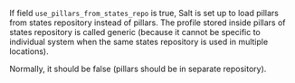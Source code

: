 
If field `use_pillars_from_states_repo` is true, Salt is set up
to load pillars from states repository instead of pillars.
The profile stored inside pillars of states repository is called generic
(because it cannot be specific to individual system when the same
states repository is used in multiple locations).

Normally, it should be false (pillars should be in separate repository).

